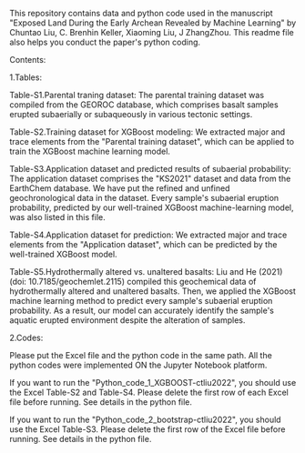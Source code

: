 This repository contains data and python code used in the manuscript "Exposed Land During the Early Archean Revealed by Machine Learning" by Chuntao Liu, C. Brenhin Keller, Xiaoming Liu, J ZhangZhou. This readme file also helps you conduct the paper's python coding.

Contents:

1.Tables:

Table-S1.Parental traning dataset: The parental training dataset was compiled from the GEOROC database, which comprises basalt samples erupted subaerially or subaqueously in various tectonic settings.

Table-S2.Training dataset for XGBoost modeling: We extracted major and trace elements from the "Parental training dataset", which can be applied to train the XGBoost machine learning model.

Table-S3.Application dataset and predicted results of subaerial probability: The application dataset comprises the "KS2021" dataset and data from the EarthChem database. We have put the refined and unfined geochronological data in the dataset. Every sample's subaerial eruption probability, predicted by our well-trained XGBoost machine-learning model, was also listed in this file.

Table-S4.Application dataset for prediction: We extracted major and trace elements from the "Application dataset", which can be predicted by the well-trained XGBoost model.

Table-S5.Hydrothermally altered vs. unaltered basalts: Liu and He (2021) (doi: 10.7185/geochemlet.2115) compiled this geochemical data of hydrothermally altered and unaltered basalts. Then, we applied the XGBoost machine learning method to predict every sample's subaerial eruption probability. As a result, our model can accurately identify the sample's aquatic erupted environment despite the alteration of samples.

2.Codes:

Please put the Excel file and the python code in the same path.
All the python codes were implemented ON the Jupyter Notebook platform.

If you want to run the "Python_code_1_XGBOOST-ctliu2022", you should use the Excel Table-S2 and Table-S4.
Please delete the first row of each Excel file before running. See details in the python file.

If you want to run the "Python_code_2_bootstrap-ctliu2022", you should use the Excel Table-S3.
Please delete the first row of the Excel file before running. See details in the python file.

